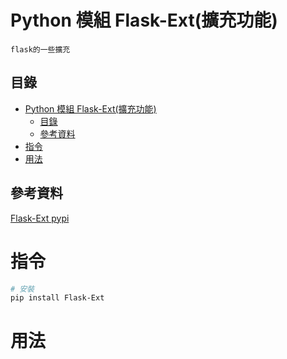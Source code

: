 # Python 模組 Flask-Ext(擴充功能)

```
flask的一些擴充
```

## 目錄

- [Python 模組 Flask-Ext(擴充功能)](#python-模組-flask-ext擴充功能)
	- [目錄](#目錄)
	- [參考資料](#參考資料)
- [指令](#指令)
- [用法](#用法)

## 參考資料

[Flask-Ext pypi](https://pypi.org/project/Flask-Ext/)

# 指令

```bash
# 安裝
pip install Flask-Ext
```

# 用法

```Python
```
